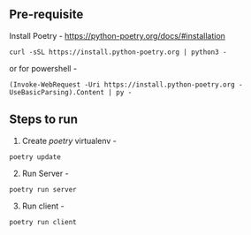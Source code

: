 ## Pre-requisite

Install Poetry - https://python-poetry.org/docs/#installation

```shell
curl -sSL https://install.python-poetry.org | python3 -
```

or for powershell -  

```shell
(Invoke-WebRequest -Uri https://install.python-poetry.org -UseBasicParsing).Content | py -
```

## Steps to run 

1. Create _poetry_ virtualenv - 

```shell
poetry update
```

2. Run Server -

```shell
poetry run server
```

3. Run client - 

```shell
poetry run client
```
